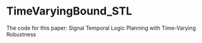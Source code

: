# TimeVaryingBound_STL
The code for this paper: Signal Temporal Logic Planning with Time-Varying Robustness
